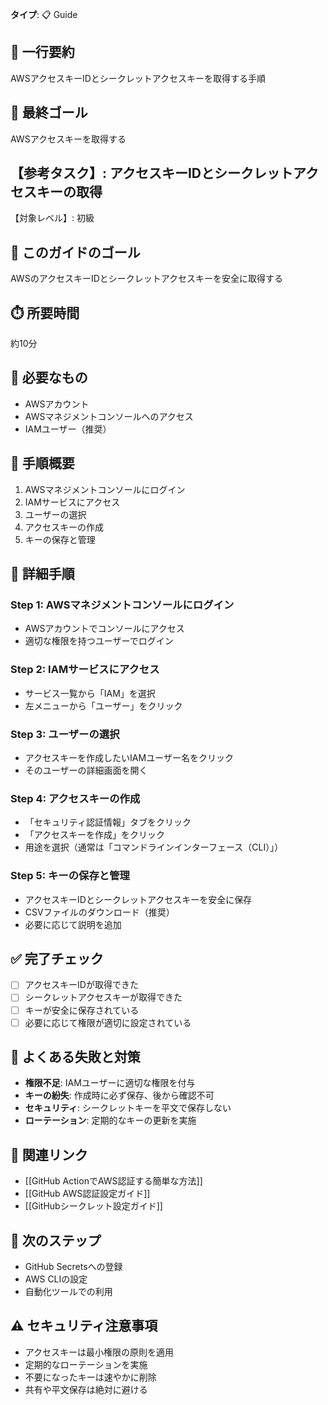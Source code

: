 **タイプ**: 📋 Guide

## 📝 一行要約
AWSアクセスキーIDとシークレットアクセスキーを取得する手順

## 🎯 最終ゴール
AWSアクセスキーを取得する

## 【参考タスク】: アクセスキーIDとシークレットアクセスキーの取得
【対象レベル】: 初級

## 🎯 このガイドのゴール
AWSのアクセスキーIDとシークレットアクセスキーを安全に取得する

## ⏱️ 所要時間
約10分

## 🧰 必要なもの
- AWSアカウント
- AWSマネジメントコンソールへのアクセス
- IAMユーザー（推奨）

## 📝 手順概要
1. AWSマネジメントコンソールにログイン
2. IAMサービスにアクセス
3. ユーザーの選択
4. アクセスキーの作成
5. キーの保存と管理

## 🔧 詳細手順

### Step 1: AWSマネジメントコンソールにログイン
- AWSアカウントでコンソールにアクセス
- 適切な権限を持つユーザーでログイン

### Step 2: IAMサービスにアクセス
- サービス一覧から「IAM」を選択
- 左メニューから「ユーザー」をクリック

### Step 3: ユーザーの選択
- アクセスキーを作成したいIAMユーザー名をクリック
- そのユーザーの詳細画面を開く

### Step 4: アクセスキーの作成
- 「セキュリティ認証情報」タブをクリック
- 「アクセスキーを作成」をクリック
- 用途を選択（通常は「コマンドラインインターフェース（CLI）」）

### Step 5: キーの保存と管理
- アクセスキーIDとシークレットアクセスキーを安全に保存
- CSVファイルのダウンロード（推奨）
- 必要に応じて説明を追加

## ✅ 完了チェック
- [ ] アクセスキーIDが取得できた
- [ ] シークレットアクセスキーが取得できた
- [ ] キーが安全に保存されている
- [ ] 必要に応じて権限が適切に設定されている

## 🚨 よくある失敗と対策
- **権限不足**: IAMユーザーに適切な権限を付与
- **キーの紛失**: 作成時に必ず保存、後から確認不可
- **セキュリティ**: シークレットキーを平文で保存しない
- **ローテーション**: 定期的なキーの更新を実施

## 🔄 関連リンク
- [[GitHub ActionでAWS認証する簡単な方法]]
- [[GitHub AWS認証設定ガイド]]
- [[GitHubシークレット設定ガイド]]

## 🚀 次のステップ
- GitHub Secretsへの登録
- AWS CLIの設定
- 自動化ツールでの利用

## ⚠️ セキュリティ注意事項
- アクセスキーは最小権限の原則を適用
- 定期的なローテーションを実施
- 不要になったキーは速やかに削除
- 共有や平文保存は絶対に避ける